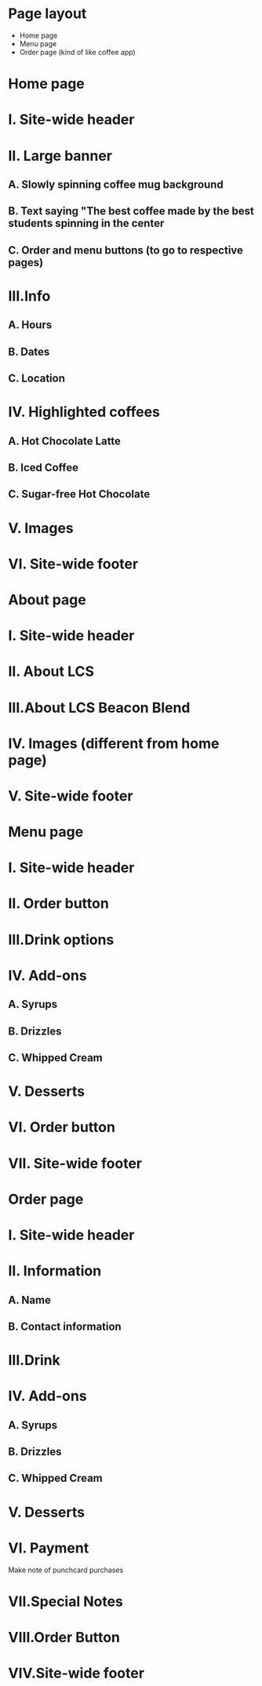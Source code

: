 # Page layout
* Home page
* Menu page
* Order page (kind of like coffee app)

# Home page
#   I.  Site-wide header
#   II. Large banner
##      A.  Slowly spinning coffee mug background
##      B.  Text saying "The best coffee made by the best students spinning in the center
##      C.  Order and menu buttons (to go to respective pages)
#   III.Info
##      A. Hours
##      B. Dates
##      C. Location
#   IV. Highlighted coffees
##      A. Hot Chocolate Latte
##      B. Iced Coffee
##      C. Sugar-free Hot Chocolate
#   V.  Images
#   VI. Site-wide footer

# About page
#   I.  Site-wide header
#   II. About LCS
#   III.About LCS Beacon Blend
#   IV. Images (different from home page)
#   V.  Site-wide footer

# Menu page
#   I.  Site-wide header
#   II. Order button
#   III.Drink options
#   IV. Add-ons
##      A.  Syrups
##      B.  Drizzles
##      C.  Whipped Cream
#   V.  Desserts
#   VI. Order button
#   VII. Site-wide footer

# Order page
#   I. Site-wide header
#   II. Information
##      A. Name
##      B. Contact information
#   III.Drink
#   IV. Add-ons
##      A. Syrups
##      B. Drizzles
##      C. Whipped Cream
#   V.  Desserts
#   VI. Payment
Make note of punchcard purchases
#   VII.Special Notes
#   VIII.Order Button
#   VIV.Site-wide footer
